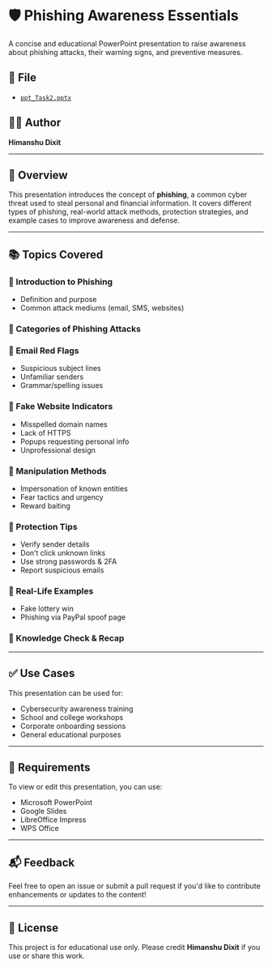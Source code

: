 # 🛡️ Phishing Awareness Essentials

A concise and educational PowerPoint presentation to raise awareness about phishing attacks, their warning signs, and preventive measures.

## 📂 File

- [`ppt_Task2.pptx`](./ppt_Task2.pptx)

## 👨‍💻 Author

**Himanshu Dixit**

---

## 📖 Overview

This presentation introduces the concept of **phishing**, a common cyber threat used to steal personal and financial information. It covers different types of phishing, real-world attack methods, protection strategies, and example cases to improve awareness and defense.

---

## 📚 Topics Covered

### 🔹 Introduction to Phishing
- Definition and purpose
- Common attack mediums (email, SMS, websites)

### 🔹 Categories of Phishing Attacks

### 🔹 Email Red Flags
- Suspicious subject lines
- Unfamiliar senders
- Grammar/spelling issues

### 🔹 Fake Website Indicators
- Misspelled domain names
- Lack of HTTPS
- Popups requesting personal info
- Unprofessional design

### 🔹 Manipulation Methods
- Impersonation of known entities
- Fear tactics and urgency
- Reward baiting

### 🔹 Protection Tips
- Verify sender details
- Don’t click unknown links
- Use strong passwords & 2FA
- Report suspicious emails

### 🔹 Real-Life Examples
- Fake lottery win
- Phishing via PayPal spoof page

### 🔹 Knowledge Check & Recap

---

## ✅ Use Cases

This presentation can be used for:
- Cybersecurity awareness training
- School and college workshops
- Corporate onboarding sessions
- General educational purposes

---

## 📎 Requirements

To view or edit this presentation, you can use:
- Microsoft PowerPoint
- Google Slides
- LibreOffice Impress
- WPS Office

---

## 📬 Feedback

Feel free to open an issue or submit a pull request if you'd like to contribute enhancements or updates to the content!

---

## 📄 License

This project is for educational use only. Please credit **Himanshu Dixit** if you use or share this work.
